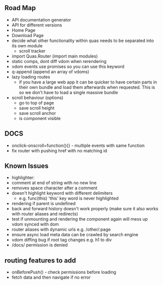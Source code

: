 ## Road Map
* API documentation generator
* API for different versions
* Home Page
* Download Page
* decide what other functionality within quas needs to be separated into its own module
  * scroll tracker
* import Quas.Router (import main modules)
* static comps, dont diff vdom when rerendering
* vdom events use promises so you can use this keyword
* q-append (append an array of vdoms)
* lazy loading routes
  * if you have a large web app it can be quicker to have certain parts in their own bundle and load them afterwards when requested. This is so we don't have to load a single massive bundle
* scroll behaviour (options)
  * go to top of page
  * save scroll height
  * save scroll anchor
  * is component visible

## DOCS
  * onclick-onscroll=function(){} - multiple events with same function
  * fix router with pushing href with no matching id

## Known Issues
* highlighter:
 * comment at end of string with no new line
 * removes space character after a comment
 * doesn't highlight keyword with different delimiters
   * e.g. func(this) 'this' key word is never highlighted
* rendering if parent is undefined
* back and forward history doesn't work properly (make sure it also works with router aliases and redirects)
* test if unmounting and rendering the component again will mess up vdom synced with dom
* router aliases with dynamic urls e.g. /other/:page
* ensure async load meta data can be crawled by search engine
* vdom diffing bug if root tag changes e.g. h1 to div
* /docs/ permission is denied

## routing features to add
* onBeforePush() - check permissions before loading
* fetch data and then navigate if no error
